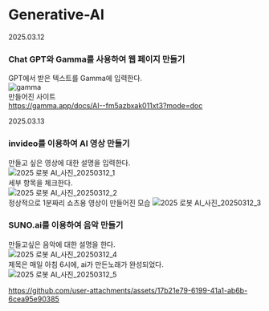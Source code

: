 # Generative-AI  

2025.03.12
### Chat GPT와 Gamma를 사용하여 웹 페이지 만들기  
GPT에서 받은 텍스트를 Gamma에 입력한다.  
![gamma](https://github.com/user-attachments/assets/a8e6009e-c28c-41f5-a4a8-389bb9845f3a)  
만들어진 사이트  
https://gamma.app/docs/AI--fm5azbxak011xt3?mode=doc  


2025.03.13
### invideo를 이용하여 AI 영상 만들기  
만들고 싶은 영상에 대한 설명을 입력한다.  
![2025 로봇 AI_사진_20250312_1](https://github.com/user-attachments/assets/27e33cdf-93ee-4e72-a2a9-6392406535f5)  
세부 항목을 체크한다.  
![2025 로봇 AI_사진_20250312_2](https://github.com/user-attachments/assets/e44eacb5-5602-4c4b-845f-72f2ed398c23)  
정상적으로 1분짜리 쇼츠용 영상이 만들어진 모습
![2025 로봇 AI_사진_20250312_3](https://github.com/user-attachments/assets/74ba2ff6-a230-4db8-a400-8ef2b0999650)  




### SUNO.ai를 이용하여 음악 만들기  
만들고싶은 음악에 대한 설명을 한다.  
![2025 로봇 AI_사진_20250312_4](https://github.com/user-attachments/assets/2dde6277-60db-4e91-884f-ed218458e63e)  
제목은 매일 아침 6시에, ai가 만든노래가 완성되었다.
![2025 로봇 AI_사진_20250312_5](https://github.com/user-attachments/assets/4d5adbd6-dcbc-4149-b94f-69d65d042f43)  



https://github.com/user-attachments/assets/17b21e79-6199-41a1-ab6b-6cea95e90385


